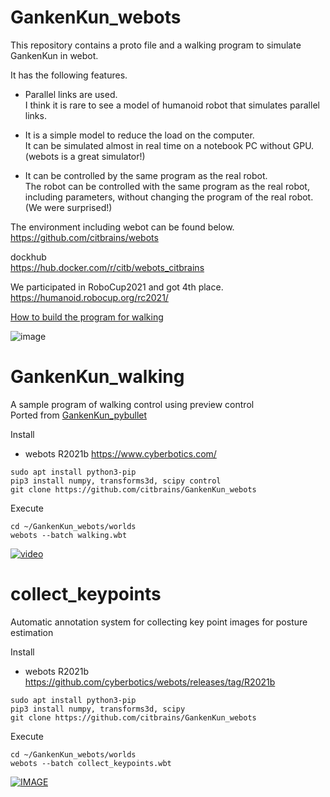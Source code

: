 # GankenKun_webots

This repository contains a proto file and a walking program to simulate GankenKun in webot.

It has the following features.

- Parallel links are used.  
I think it is rare to see a model of humanoid robot that simulates parallel links.

- It is a simple model to reduce the load on the computer.  
It can be simulated almost in real time on a notebook PC without GPU.  
(webots is a great simulator!)

- It can be controlled by the same program as the real robot.  
The robot can be controlled with the same program as the real robot, including parameters, without changing the program of the real robot.  
(We were surprised!)  

The environment including webot can be found below.  
https://github.com/citbrains/webots

dockhub  
https://hub.docker.com/r/citb/webots_citbrains

We participated in RoboCup2021 and got 4th place.  
https://humanoid.robocup.org/rc2021/

[How to build the program for walking](https://github.com/citbrains/GankenKun_webots/wiki/webots%E3%81%A7%E8%A9%A6%E5%90%88%E3%81%AE%E7%92%B0%E5%A2%83%E3%82%92%E4%BD%9C%E6%88%90%E3%81%99%E3%82%8B%E6%89%8B%E9%A0%86)

![image](https://user-images.githubusercontent.com/5755200/115998122-cc332400-a620-11eb-90d5-0e83166787e8.png)

# GankenKun_walking

A sample program of walking control using preview control  
Ported from [GankenKun_pybullet](https://github.com/citbrains/GankenKun_pybullet)  

Install
- webots R2021b https://www.cyberbotics.com/
```
sudo apt install python3-pip
pip3 install numpy, transforms3d, scipy control
git clone https://github.com/citbrains/GankenKun_webots
```

Execute
```
cd ~/GankenKun_webots/worlds
webots --batch walking.wbt
```


[![video](http://img.youtube.com/vi/lQauhJC1u4o/0.jpg)](https://www.youtube.com/watch?v=lQauhJC1u4o)

# collect_keypoints

Automatic annotation system for collecting key point images for posture estimation

Install
- webots R2021b https://github.com/cyberbotics/webots/releases/tag/R2021b
```
sudo apt install python3-pip
pip3 install numpy, transforms3d, scipy
git clone https://github.com/citbrains/GankenKun_webots
```

Execute
```
cd ~/GankenKun_webots/worlds
webots --batch collect_keypoints.wbt
```

[![IMAGE](http://img.youtube.com/vi/kidIe4T4D5M/0.jpg)](https://youtu.be/kidIe4T4D5M)

